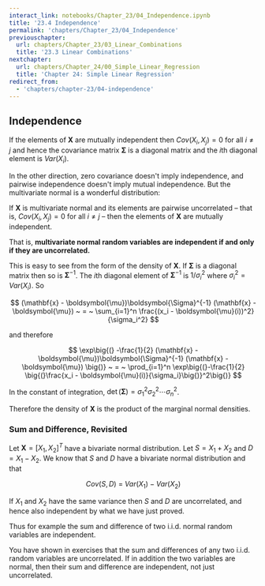 ```yaml
---
interact_link: notebooks/Chapter_23/04_Independence.ipynb
title: '23.4 Independence'
permalink: 'chapters/Chapter_23/04_Independence'
previouschapter:
  url: chapters/Chapter_23/03_Linear_Combinations
  title: '23.3 Linear Combinations'
nextchapter:
  url: chapters/Chapter_24/00_Simple_Linear_Regression
  title: 'Chapter 24: Simple Linear Regression'
redirect_from:
  - 'chapters/chapter-23/04-independence'
---
```


## Independence

If the elements of $\mathbf{X}$ are mutually independent then $Cov(X_i, X_j) = 0$ for all $i \ne j$ and hence the covariance matrix $\boldsymbol{\Sigma}$ is a diagonal matrix and the $i$th diagonal element is $Var(X_i)$.

In the other direction, zero covariance doesn't imply independence, and pairwise independence doesn't imply mutual independence. But the multivariate normal is a wonderful distribution: 

If $\mathbf{X}$ is multivariate normal and its elements are pairwise uncorrelated – that is, $Cov(X_i, X_j) = 0$ for all 
$i \ne j$ – then the elements of $\mathbf{X}$ are mutually independent.

That is, **multivariate normal random variables are independent if and only if they are uncorrelated.**

This is easy to see from the form of the density of $\mathbf{X}$. If $\boldsymbol{\Sigma}$ is a diagonal matrix then so is $\boldsymbol{\Sigma}^{-1}$. The $i$th diagonal element of $\boldsymbol{\Sigma}^{-1}$ is $1/\sigma_i^2$ where $\sigma_i^2 = Var(X_i)$. So

$$
(\mathbf{x} - \boldsymbol{\mu})\boldsymbol{\Sigma}^{-1} (\mathbf{x} - \boldsymbol{\mu}) ~ = ~ \sum_{i=1}^n \frac{(x_i - \boldsymbol{\mu}(i))^2}{\sigma_i^2}
$$

and therefore

$$
\exp\big{(} -\frac{1}{2} (\mathbf{x} - \boldsymbol{\mu})\boldsymbol{\Sigma}^{-1} (\mathbf{x} - \boldsymbol{\mu}) \big{)} ~ = ~ \prod_{i=1}^n \exp\big{(}-\frac{1}{2} \big{(}\frac{x_i - \boldsymbol{\mu}(i)}{\sigma_i}\big{)}^2\big{)}
$$

In the constant of integration, $\det(\boldsymbol{\Sigma}) = \sigma_1^2 \sigma_2^2 \cdots \sigma_n^2$.

Therefore the density of $\mathbf{X}$ is the product of the marginal normal densities.

### Sum and Difference, Revisited
Let $\mathbf{X} = [X_1, X_2]^T$ have a bivariate normal distribution. Let $S = X_1 + X_2$ and $D = X_1 - X_2$. We know that $S$ and $D$ have a bivariate normal distribution and that

$$
Cov(S, D) ~ = ~ Var(X_1) - Var(X_2)
$$

If $X_1$ and $X_2$ have the same variance then $S$ and $D$ are uncorrelated, and hence also independent by what we have just proved. 

Thus for example the sum and difference of two i.i.d. normal random variables are independent.

You have shown in exercises that the sum and differences of any two i.i.d. random variables are uncorrelated. If in addition the two variables are normal, then their sum and difference are independent, not just uncorrelated.
